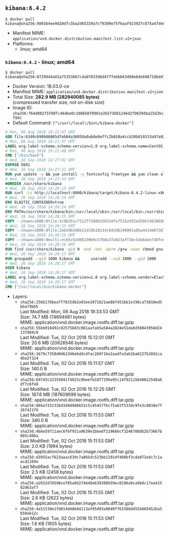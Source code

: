 ## `kibana:6.4.2`

```console
$ docker pull kibana@sha256:989164ee9d20dfc5ba2d65339a7cf9309e75f6aaf92392fc875a47de8a733f97
```

-	Manifest MIME: `application/vnd.docker.distribution.manifest.list.v2+json`
-	Platforms:
	-	linux; amd64

### `kibana:6.4.2` - linux; amd64

```console
$ docker pull kibana@sha256:0729944a83a75353867c4a0703396d47ffebb043d08e6de696719bd474ac5622
```

-	Docker Version: 18.03.0-ce
-	Manifest MIME: `application/vnd.docker.distribution.manifest.v2+json`
-	Total Size: **282.9 MB (282940085 bytes)**  
	(compressed transfer size, not on-disk size)
-	Image ID: `sha256:f64d082f5f08fc464be0c198658f0901e26573601246d2f9039dba25d26cf8dc`
-	Default Command: `["\/usr\/local\/bin\/kibana-docker"]`

```dockerfile
# Mon, 06 Aug 2018 19:21:47 GMT
ADD file:6340c690b08865d7eb84a36050a0ab0e8effc2b010a4ccb20b810153a97a9228 in / 
# Mon, 06 Aug 2018 19:21:47 GMT
LABEL org.label-schema.schema-version=1.0 org.label-schema.name=CentOS Base Image org.label-schema.vendor=CentOS org.label-schema.license=GPLv2 org.label-schema.build-date=20180804
# Mon, 06 Aug 2018 19:21:48 GMT
CMD ["/bin/bash"]
# Wed, 26 Sep 2018 14:27:02 GMT
EXPOSE 5601
# Wed, 26 Sep 2018 14:27:32 GMT
RUN yum update -y && yum install -y fontconfig freetype && yum clean all
# Wed, 26 Sep 2018 14:27:33 GMT
WORKDIR /usr/share/kibana
# Wed, 26 Sep 2018 14:28:13 GMT
RUN curl -Ls http://localhost:8000/kibana/target/kibana-6.4.2-linux-x86_64.tar.gz | tar --strip-components=1 -zxf - &&     ln -s /usr/share/kibana /opt/kibana &&     chown -R 1000:0 . &&     chmod -R g=u /usr/share/kibana &&     find /usr/share/kibana -type d -exec chmod g+s {} \;
# Wed, 26 Sep 2018 14:28:14 GMT
ENV ELASTIC_CONTAINER=true
# Wed, 26 Sep 2018 14:28:14 GMT
ENV PATH=/usr/share/kibana/bin:/usr/local/sbin:/usr/local/bin:/usr/sbin:/usr/bin:/sbin:/bin
# Wed, 26 Sep 2018 14:28:15 GMT
COPY --chown=1000:0file:2c9b351c7512ff200b350310fe751b2d52ed3bb748386081bbc89592fdf7eff2 in /usr/share/kibana/config/kibana.yml 
# Wed, 26 Sep 2018 14:28:15 GMT
COPY --chown=1000:0file:2eb59b508b11d19b10134c842d6196001a8ba4414d07367b2991800b4614d47b in /usr/local/bin/ 
# Wed, 26 Sep 2018 14:28:15 GMT
COPY --chown=1000:0multi:ec65c62d6619069c5768a37a923aff3bc5da64ee746fe458069d0826e9e080cf in /usr/share/kibana/config/ 
# Wed, 26 Sep 2018 14:28:16 GMT
RUN find /usr/share/kibana -gid 0 -and -not -perm /g+w -exec chmod g+w {} \;
# Wed, 26 Sep 2018 14:28:17 GMT
RUN groupadd --gid 1000 kibana &&     useradd --uid 1000 --gid 1000       --home-dir /usr/share/kibana --no-create-home       kibana
# Wed, 26 Sep 2018 14:28:17 GMT
USER kibana
# Wed, 26 Sep 2018 14:28:17 GMT
LABEL org.label-schema.schema-version=1.0 org.label-schema.vendor=Elastic org.label-schema.name=kibana org.label-schema.version=6.4.2 org.label-schema.url=https://www.elastic.co/products/kibana org.label-schema.vcs-url=https://github.com/elastic/kibana-docker license=Elastic License
# Wed, 26 Sep 2018 14:28:17 GMT
CMD ["/usr/local/bin/kibana-docker"]
```

-	Layers:
	-	`sha256:256b176beaff7815db2a93ee2071621ae88f451bb1e198ca73010ed5bba79b65`  
		Last Modified: Mon, 06 Aug 2018 19:33:53 GMT  
		Size: 74.7 MB (74694681 bytes)  
		MIME: application/vnd.docker.image.rootfs.diff.tar.gzip
	-	`sha256:55bb918492c02575883c081aafab5a584a2824e51da8d38043956d24137d69c8`  
		Last Modified: Tue, 02 Oct 2018 15:12:01 GMT  
		Size: 20.6 MB (20626546 bytes)  
		MIME: application/vnd.docker.image.rootfs.diff.tar.gzip
	-	`sha256:1679c7358d0461346ebddcdfac268f1ba1aadfa3ab1ba6227b28d1ca4be2f324`  
		Last Modified: Tue, 02 Oct 2018 15:11:57 GMT  
		Size: 140.0 B  
		MIME: application/vnd.docker.image.rootfs.diff.tar.gzip
	-	`sha256:697d3c22355041f4023c8beefb18f7295e95c14f92115b40622548a6df7c6fe8`  
		Last Modified: Tue, 02 Oct 2018 15:12:25 GMT  
		Size: 187.6 MB (187609699 bytes)  
		MIME: application/vnd.docker.image.rootfs.diff.tar.gzip
	-	`sha256:804a725232bd3d4d988653c5c45457fbcf5a63f533dc9fe3c8838e7f26f421f6`  
		Last Modified: Tue, 02 Oct 2018 15:11:53 GMT  
		Size: 340.0 B  
		MIME: application/vnd.docker.image.rootfs.diff.tar.gzip
	-	`sha256:4b8e59711aec6fbf951a9639e1bbedf119666cf3246788db2b73667b085cd8ba`  
		Last Modified: Tue, 02 Oct 2018 15:11:53 GMT  
		Size: 2.0 KB (1994 bytes)  
		MIME: application/vnd.docker.image.rootfs.diff.tar.gzip
	-	`sha256:d3955ac7623aaac639c7a865dc523bb12914f480bf3cda972edc7c1aacd1169e`  
		Last Modified: Tue, 02 Oct 2018 15:11:53 GMT  
		Size: 2.5 KB (2458 bytes)  
		MIME: application/vnd.docker.image.rootfs.diff.tar.gzip
	-	`sha256:a2652d78598cef85a8d274648e638306b59ec8296a9ca9b8c17ee42582d63af7`  
		Last Modified: Tue, 02 Oct 2018 15:11:55 GMT  
		Size: 2.6 KB (2622 bytes)  
		MIME: application/vnd.docker.image.rootfs.diff.tar.gzip
	-	`sha256:4a51530e1fd014d48644113af05d03a9049ff61586d455b869452ba5b50ab12c`  
		Last Modified: Tue, 02 Oct 2018 15:11:53 GMT  
		Size: 1.6 KB (1605 bytes)  
		MIME: application/vnd.docker.image.rootfs.diff.tar.gzip
